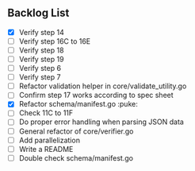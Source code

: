 ## Backlog List
- [x] Verify step 14
- [ ] Verify step 16C to 16E
- [ ] Verify step 18
- [ ] Verify step 19
- [ ] Verify step 6
- [ ] Verify step 7
- [ ] Refactor validation helper in core/validate_utility.go
- [ ] Confirm step 17 works according to spec sheet
- [x] Refactor schema/manifest.go :puke:
- [ ] Check 11C to 11F
- [ ] Do proper error handling when parsing JSON data
- [ ] General refactor of core/verifier.go
- [ ] Add parallelization
- [ ] Write a README
- [ ] Double check schema/manifest.go
